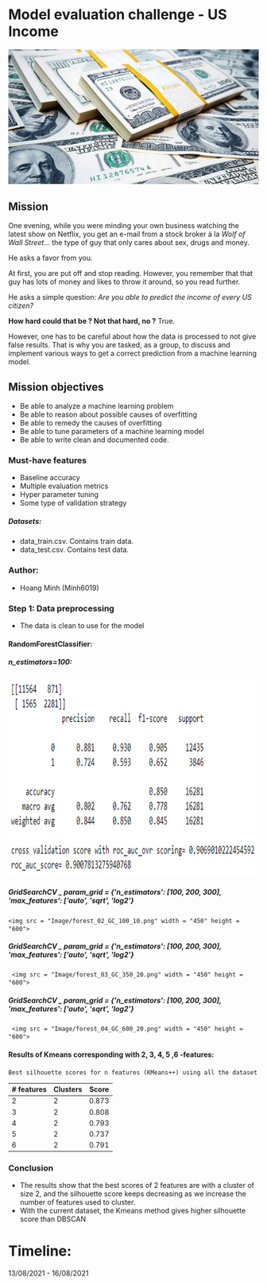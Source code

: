 #  Model evaluation challenge - US Income
![Dollar Bundles (Image)](Image/us-dollar-bundles.jpg)

## Mission
One evening, while you were minding your own business watching the latest show on Netflix, you get an e-mail from a stock broker à la *Wolf of Wall Street*... the type of guy that only cares about sex, drugs and money.

He asks a favor from you.

At first, you are put off and stop reading. However, you remember that that guy has lots of money and likes to throw it around, so you read further.

He asks a simple question: *Are you able to predict the income of every US citizen?*

**How hard could that be ? Not that hard, no ?** True.

However, one has to be careful about how the data is processed to not give false results. That is why you are tasked, as a group, to discuss and implement various ways to get a correct prediction from a machine learning model.

## Mission objectives

- Be able to analyze a machine learning problem
- Be able to reason about possible causes of overfitting
- Be able to remedy the causes of overfitting
- Be able to tune parameters of a machine learning model
- Be able to write clean and documented code.

### Must-have features

- Baseline accuracy
- Multiple evaluation metrics
- Hyper parameter tuning
- Some type of validation strategy

##### Datasets: 
   - data_train.csv. Contains train data.
   - data_test.csv. Contains test data.

### Author:
* Hoang Minh (Minh6019)

### Step 1: Data preprocessing

 - The data is clean to use for the model

#### RandomForestClassifier:
##### n_estimators=100:


  
   <img src = "Image/forest_01.png" width = "500" height = "400">

 ##### GridSearchCV _ param_grid = {'n_estimators': [100, 200, 300], 'max_features': ['auto', 'sqrt', 'log2'}
      
 
    <img src = "Image/forest_02_GC_100_10.png" width = "450" height = "600">

 ##### GridSearchCV _ param_grid = {'n_estimators': [100, 200, 300], 'max_features': ['auto', 'sqrt', 'log2'}
      
     <img src = "Image/forest_03_GC_350_20.png" width = "450" height = "600">
  
 ##### GridSearchCV _ param_grid = {'n_estimators': [100, 200, 300], 'max_features': ['auto', 'sqrt', 'log2'}
      
     <img src = "Image/forest_04_GC_600_20.png" width = "450" height = "600">
    
 #### Results of Kmeans corresponding with 2, 3, 4, 5 ,6 -features: 
    Best silhouette scores for n features (KMeans++) using all the dataset
| # features | Clusters | Score |  
| ---------- | -------- | ----- |
| 2          | 2        | 0.873 | 
| 3          | 2        | 0.808 |
| 4          | 2        | 0.793 |
| 5          | 2        | 0.737 |
| 6          | 2        | 0.791 |

### Conclusion 
  + The results show that the best scores of 2 features are with a cluster of size 2, and the silhouette score keeps decreasing as we increase the number of features used to cluster.
  + With the current dataset, the Kmeans method gives higher silhouette score than DBSCAN


# Timeline: 
13/08/2021 - 16/08/2021
